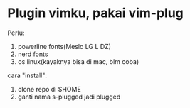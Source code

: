 # Plugin vimku, pakai vim-plug

Perlu:
1. powerline fonts(Meslo LG L DZ)
2. nerd fonts
3. os linux(kayaknya bisa di mac, blm coba)

cara "install":
1. clone repo di $HOME
2. ganti nama s-plugged jadi plugged



